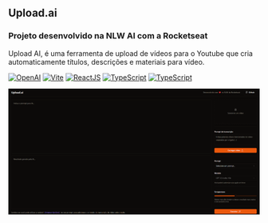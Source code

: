 ## Upload.ai

### Projeto desenvolvido na NLW AI com a Rocketseat

Upload AI, é uma ferramenta de upload de vídeos para o Youtube que cria automaticamente títulos, descrições e materiais para vídeo.

[![OpenAI](https://img.shields.io/badge/OpenAI-FF9A00?style=for-the-badge&logo=openai&logoColor=fff)](https://openai.com/)
[![Vite](https://img.shields.io/badge/Vite-FF9A00?style=for-the-badge&logo=vite&logoColor=fff)](https://vitejs.dev)
[![ReactJS](https://img.shields.io/badge/React.JS-FF9A00?style=for-the-badge&logo=react&logoColor=fff)](https://react.dev)
[![TypeScript](https://img.shields.io/badge/TypeScript-FF9A00?style=for-the-badge&logo=typescript&logoColor=fff)](https://www.typescriptlang.org)
[![TypeScript](https://img.shields.io/badge/TailwindCSS-FF9A00?style=for-the-badge&logo=tailwindcss&logoColor=fff)](https://tailwindcss.com)

![Screenshot](Screenshot.png)
